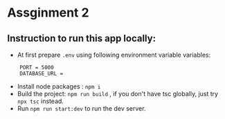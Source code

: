 # Assginment 2

## Instruction to run this app locally:

-   At first prepare `.env` using following environment variable variables:

```env
    PORT = 5000
    DATABASE_URL =
```

-   Install node packages : `npm i`
-   Build the project: `npm run build` , if you don't have tsc globally, just try `npx tsc` instead.
-   Run `npm run start:dev` to run the dev server.
